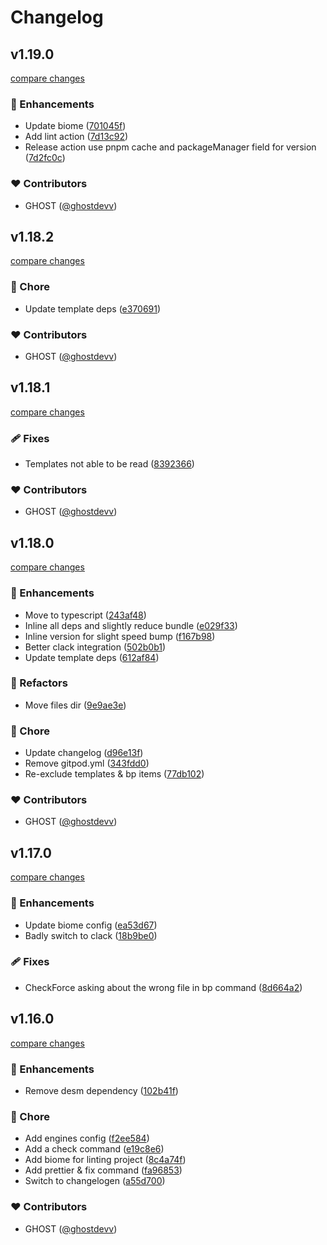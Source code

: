 # Changelog

## v1.19.0

[compare changes](https://github.com/ghostdevv/create-ghost/compare/v1.18.2...v1.19.0)

### 🚀 Enhancements

- Update biome ([701045f](https://github.com/ghostdevv/create-ghost/commit/701045f))
- Add lint action ([7d13c92](https://github.com/ghostdevv/create-ghost/commit/7d13c92))
- Release action use pnpm cache and packageManager field for version ([7d2fc0c](https://github.com/ghostdevv/create-ghost/commit/7d2fc0c))

### ❤️ Contributors

- GHOST ([@ghostdevv](http://github.com/ghostdevv))

## v1.18.2

[compare changes](https://github.com/ghostdevv/create-ghost/compare/v1.18.1...v1.18.2)

### 🏡 Chore

- Update template deps ([e370691](https://github.com/ghostdevv/create-ghost/commit/e370691))

### ❤️ Contributors

- GHOST ([@ghostdevv](http://github.com/ghostdevv))

## v1.18.1

[compare changes](https://github.com/ghostdevv/create-ghost/compare/v1.18.0...v1.18.1)

### 🩹 Fixes

- Templates not able to be read ([8392366](https://github.com/ghostdevv/create-ghost/commit/8392366))

### ❤️ Contributors

- GHOST ([@ghostdevv](http://github.com/ghostdevv))

## v1.18.0

[compare changes](https://github.com/ghostdevv/create-ghost/compare/v1.17.0...v1.18.0)

### 🚀 Enhancements

- Move to typescript ([243af48](https://github.com/ghostdevv/create-ghost/commit/243af48))
- Inline all deps and slightly reduce bundle ([e029f33](https://github.com/ghostdevv/create-ghost/commit/e029f33))
- Inline version for slight speed bump ([f167b98](https://github.com/ghostdevv/create-ghost/commit/f167b98))
- Better clack integration ([502b0b1](https://github.com/ghostdevv/create-ghost/commit/502b0b1))
- Update template deps ([612af84](https://github.com/ghostdevv/create-ghost/commit/612af84))

### 💅 Refactors

- Move files dir ([9e9ae3e](https://github.com/ghostdevv/create-ghost/commit/9e9ae3e))

### 🏡 Chore

- Update changelog ([d96e13f](https://github.com/ghostdevv/create-ghost/commit/d96e13f))
- Remove gitpod.yml ([343fdd0](https://github.com/ghostdevv/create-ghost/commit/343fdd0))
- Re-exclude templates & bp items ([77db102](https://github.com/ghostdevv/create-ghost/commit/77db102))

### ❤️ Contributors

- GHOST ([@ghostdevv](http://github.com/ghostdevv))

## v1.17.0

[compare changes](https://github.com/ghostdevv/create-ghost/compare/v1.15.1...v1.17.0)

### 🚀 Enhancements

- Update biome config ([ea53d67](https://github.com/ghostdevv/create-ghost/commit/930b00deeb35d409c58e50240a0feea5aea53d67))
- Badly switch to clack ([18b9be0](https://github.com/ghostdevv/create-ghost/commit/17e40622b3dc97e43c5f2ef2c48a77b7218b9be0))

### 🩹 Fixes

- CheckForce asking about the wrong file in bp command ([8d664a2](https://github.com/ghostdevv/create-ghost/commit/e0cd70908aee31943077a22a5fa1895d38d664a2))

## v1.16.0

[compare changes](https://github.com/ghostdevv/create-ghost/compare/v1.15.1...v1.16.0)

### 🚀 Enhancements

- Remove desm dependency ([102b41f](https://github.com/ghostdevv/create-ghost/commit/102b41f))

### 🏡 Chore

- Add engines config ([f2ee584](https://github.com/ghostdevv/create-ghost/commit/f2ee584))
- Add a check command ([e19c8e6](https://github.com/ghostdevv/create-ghost/commit/e19c8e6))
- Add biome for linting project ([8c4a74f](https://github.com/ghostdevv/create-ghost/commit/8c4a74f))
- Add prettier & fix command ([fa96853](https://github.com/ghostdevv/create-ghost/commit/fa96853))
- Switch to changelogen ([a55d700](https://github.com/ghostdevv/create-ghost/commit/a55d700))

### ❤️ Contributors

- GHOST ([@ghostdevv](http://github.com/ghostdevv))
